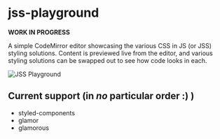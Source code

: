 # jss-playground

**WORK IN PROGRESS**

A simple CodeMirror editor showcasing the various CSS in JS (or JSS) styling solutions. Content is previewed live from the editor, and various styling solutions can be swapped out to see how code looks in each.

![JSS Playground](./assets/images/jss-playground.png)

## Current support (in _no_ particular order :) )

- styled-components
- glamor
- glamorous
